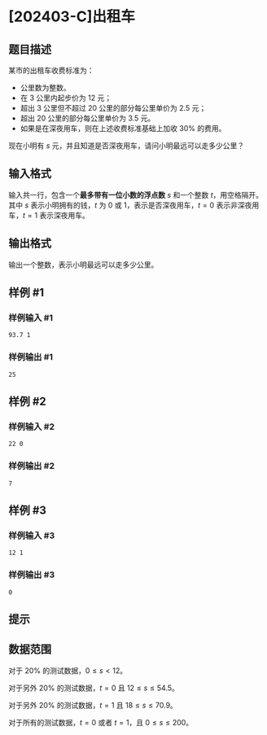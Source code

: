 # [202403-C]出租车

## 题目描述

某市的出租车收费标准为：

- 公里数为整数。
- 在 $3$ 公里内起步价为 $12$ 元；
- 超出 $3$ 公里但不超过 $20$ 公里的部分每公里单价为 $2.5$ 元；
- 超出 $20$ 公里的部分每公里单价为 $3.5$ 元。
- 如果是在深夜用车，则在上述收费标准基础上加收 $30\%$ 的费用。

现在小明有 $s$ 元，并且知道是否深夜用车，请问小明最远可以走多少公里？

## 输入格式

输入共一行，包含一个**最多带有一位小数的浮点数** $s$ 和一个整数 $t$，用空格隔开。其中 $s$ 表示小明拥有的钱，$t$ 为 $0$ 或 $1$，表示是否深夜用车，$t=0$ 表示非深夜用车，$t=1$ 表示深夜用车。

## 输出格式

输出一个整数，表示小明最远可以走多少公里。

## 样例 #1

### 样例输入 #1

```
93.7 1
```

### 样例输出 #1

```
25
```

## 样例 #2

### 样例输入 #2

```
22 0
```

### 样例输出 #2

```
7
```

## 样例 #3

### 样例输入 #3

```
12 1
```

### 样例输出 #3

```
0
```

## 提示

## 数据范围

对于 $20\%$ 的测试数据，$0\le s < 12$。

对于另外 $20\%$ 的测试数据，$t=0$ 且 $12\le s \le 54.5$。

对于另外 $20\%$ 的测试数据，$t=1$ 且 $18\le s \le 70.9$。

对于所有的测试数据，$t=0$ 或者 $t=1$，且 $0\le s \le 200$。